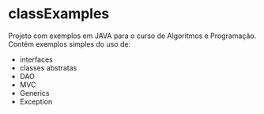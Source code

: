 # classExamples

Projeto com exemplos em JAVA para o curso de Algoritmos e Programação.
Contém exemplos simples do uso de:
  - interfaces
  - classes abstratas
  - DAO
  - MVC
  - Generics
  - Exception
